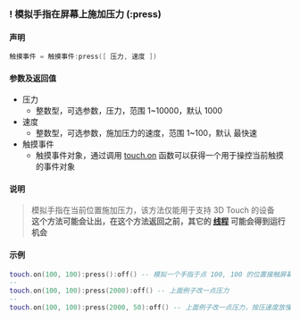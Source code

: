 ### \! 模拟手指在屏幕上施加压力 \(**:press**\)


#### 声明
```lua
触摸事件 = 触摸事件:press([ 压力, 速度 ])
```


#### 参数及返回值
- 压力
    - 整数型，可选参数，压力，范围 1~10000，默认 1000
- 速度
    - 整数型，可选参数，施加压力的速度，范围 1~100，默认 最快速
- 触摸事件
    - 触摸事件对象，通过调用 [touch.on](/Handbook/touch/touch.on.md) 函数可以获得一个用于操控当前触摸的事件对象


#### 说明
> 模拟手指在当前位置施加压力，该方法仅能用于支持 3D Touch 的设备  
> **这个方法可能会让出，在这个方法返回之前，其它的 [线程](/Handbook/thread/README.md) 可能会得到运行机会**  


#### 示例  
```lua
touch.on(100, 100):press():off() -- 模拟一个手指于点 100, 100 的位置接触屏幕，然后用力按下去，然后松手
--
touch.on(100, 100):press(2000):off() -- 上面例子改一点压力
--
touch.on(100, 100):press(2000, 50):off() -- 上面例子改一点压力，按压速度放慢
```

